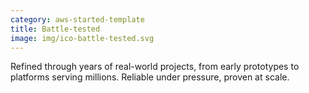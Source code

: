 ```yaml
---
category: aws-started-template
title: Battle-tested
image: img/ico-battle-tested.svg
---
```


Refined through years of real-world projects, from early prototypes
to platforms serving millions. Reliable under pressure, proven at scale.
